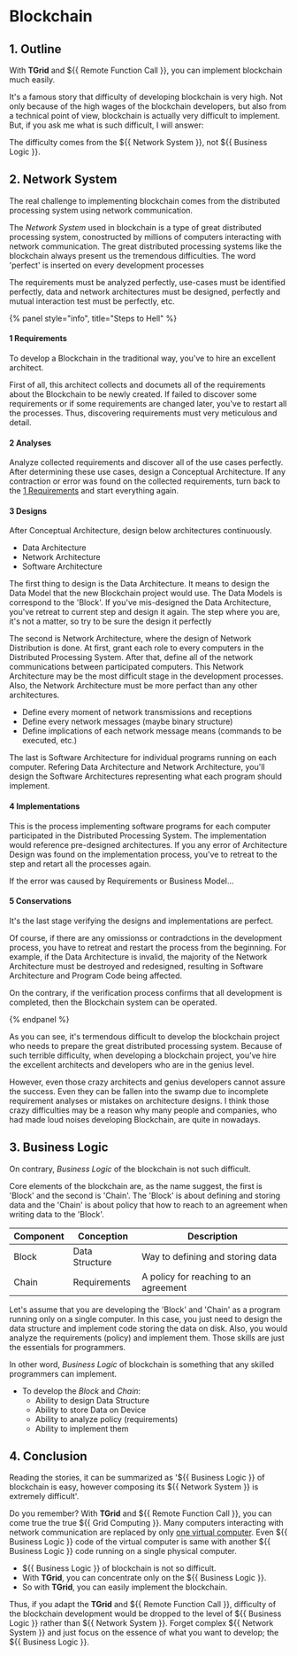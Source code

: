 <!-- @templates([
    ["Grid Computing", "[Grid Computing](../tutorial/concepts.md#11-grid-computing)"],
    ["Remote Function Call", "[Remote Function Call](../tutorial/concepts.md#12-remote-function-call)"],
    ["Network System", "#2-network-system"],
    ["Business Logic", "#3-business-logic"]
]) -->

# Blockchain
## 1. Outline
With **TGrid** and ${{ Remote Function Call }}, you can implement blockchain much easily.

It's a famous story that difficulty of developing blockchain is very high. Not only because of the high wages of the blockchain developers, but also from a technical point of view, blockchain is actually very difficult to implement. But, if you ask me what is such difficult, I will answer:

The difficulty comes from the ${{ Network System }}, not ${{ Business Logic }}.




## 2. Network System
The real challenge to implementing blockchain comes from the distributed processing system using network communication.

The *Network System* used in blockchain is a type of great distributed processing system, conostructed by millions of computers interacting with network communication. The great distributed processing systems like the blockchain always present us the tremendous difficulties. The word 'perfect' is inserted on every development processes

The requirements must be analyzed perfectly, use-cases must be identified perfectly, data and network architectures must be designed, perfectly and mutual interaction test must be perfectly, etc.

<a id="steps-to-hell"></a>

{% panel style="info", title="Steps to Hell" %}

#### 1 Requirements
To develop a Blockchain in the traditional way, you've to hire an excellent architect.

First of all, this architect collects and documets all of the requirements about the Blockchain to be newly created. If failed to discover some requirements or if some requirements are changed later, you've to restart all the processes. Thus, discovering requirements must very meticulous and detail.

#### 2 Analyses
Analyze collected requirements and discover all of the use cases perfectly. After determining these use cases, design a Conceptual Architecture. If any contraction or error was found on the collected requirements, turn back to the [1 Requirements](#1-requirements) and start everything again.

#### 3 Designs
After Conceptual Architecture, design below architectures continuously.

 - Data Architecture
 - Network Architecture
 - Software Architecture

The first thing to design is the Data Architecture. It means to design the Data Model that the new Blockchain project would use. The Data Models is correspond to the 'Block'. If you've mis-designed the Data Architecture, you've retreat to current step and design it again. The step where you are, it's not a matter, so try to be sure the design it perfectly

The second is Network Architecture, where the design of Network Distribution is done. At first, grant each role to every computers in the Distributed Processing System. After that, define all of the network communications between participated computers. This Network Architecture may be the most difficult stage in the development processes. Also, the Network Architecture must be more perfact than any other architectures.

  - Define every moment of network transmissions and receptions
  - Define every network messages (maybe binary structure)
  - Define implications of each network message means (commands to be executed, etc.)

The last is Software Architecture for individual programs running on each computer. Refering Data Architecture and Network Architecture, you'll design the Software Architectures representing what each program should implement.

#### 4 Implementations
This is the process implementing software programs for each computer participated in the Distributed Processing System. The implementation would reference pre-designed architectures. If you any error of Architecture Design was found on the implementation process, you've to retreat to the step and retart all the processes again.

If the error was caused by Requirements or Business Model...

#### 5 Conservations
It's the last stage verifying the designs and implementations are perfect.

Of course, if there are any omissionss or contradctions in the development process, you have to retreat and restart the process from the beginning. For example, if the Data Architecture is invalid, the majority of the Network Architecture must be destroyed and redesigned, resulting in Software Architecture and Program Code being affected.

On the contrary, if the verification process confirms that all development is completed, then the Blockchain system can be operated.

{% endpanel %}

As you can see, it's termendous difficult to develop the blockchain project who needs to prepare the great distributed processing system. Because of such terrible difficulty, when developing a blockchain project, you've hire the excellent architects and developers who are in the genius level. 

However, even those crazy architects and genius developers cannot assure the success. Even they can be fallen into the swamp due to incomplete requirement analyses or mistakes on architecture designs. I think those crazy difficulties may be a reason why many people and companies, who had made loud noises developing Blockchain, are quite in nowadays.




## 3. Business Logic
On contrary, *Business Logic* of the blockchain is not such difficult. 

Core elements of the blockchain are, as the name suggest, the first is 'Block' and the second is 'Chain'. The 'Block' is about defining and storing data and the 'Chain' is about policy that how to reach to an agreement when writing data to the 'Block'.

 Component | Conception     | Description
-----------|----------------|---------------------------------------
 Block     | Data Structure | Way to defining and storing data
 Chain     | Requirements   | A policy for reaching to an agreement

Let's assume that you are developing the 'Block' and 'Chain' as a program running only on a single computer. In this case, you just need to design the data structure and implement code storing the data on disk. Also, you would analyze the requirements (policy) and implement them. Those skills are just the essentials for programmers. 

In other word, *Business Logic* of blockchain is something that any skilled programmers can implement.

  - To develop the *Block* and *Chain*:
    - Ability to design Data Structure
    - Ability to store Data on Device
    - Ability to analyze policy (requirements)
    - Ability to implement them




## 4. Conclusion
Reading the stories, it can be summarized as '${{ Business Logic }} of blockchain is easy, however composing its ${{ Network System }} is extremely difficult'.

Do you remember? With **TGrid** and ${{ Remote Function Call }}, you can come true the true ${{ Grid Computing }}. Many computers interacting with network communication are replaced by only <u>one virtual computer</u>. Even ${{ Business Logic }} code of the virtual computer is same with another ${{ Business Logic }} code running on a single physical computer.

  - ${{ Business Logic }} of blockchain is not so difficult.
  - With **TGrid**, you can concentrate only on the ${{ Business Logic }}.
  - So with **TGrid**, you can easily implement the blockchain.

Thus, if you adapt the **TGrid** and ${{ Remote Function Call }}, difficulty of the blockchain development would be dropped to the level of ${{ Business Logic }} rather than ${{ Network System }}. Forget complex ${{ Network System }} and just focus on the essence of what you want to develop; the ${{ Business Logic }}.